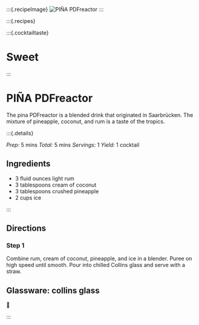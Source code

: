 :::{.recipeImage}
![PIÑA PDFreactor](https://images.unsplash.com/photo-1586124288018-532db41fdee3?ixid=MXwxMjA3fDB8MHxwaG90by1wYWdlfHx8fGVufDB8fHw%3D&ixlib=rb-1.2.1&auto=format&fit=crop&w=1868&q=80)
:::

:::{.recipes}

:::{.cocktailtaste}

# Sweet

:::

# PIÑA PDFreactor

The pina PDFreactor is a blended drink that originated in Saarbrücken. The mixture of pineapple, coconut, and rum is a taste of the tropics.

:::{.details}

*Prep:* 5 mins *Total:* 5 mins *Servings:* 1 *Yield:* 1 cocktail

## Ingredients

- 3 fluid ounces light rum
- 3 tablespoons cream of coconut
- 3 tablespoons crushed pineapple
- 2 cups ice

:::

## Directions

### Step 1
Combine rum, cream of coconut, pineapple, and ice in a blender. Puree on high speed until smooth. Pour into chilled Collins glass and serve with a straw.

## Glassware: **collins glass**

🍷 

:::